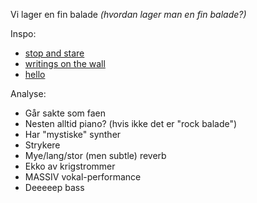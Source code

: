 Vi lager en fin balade
_(hvordan lager man en fin balade?)_

Inspo:
* [stop and stare](https://www.youtube.com/watch?v=HtNS1afUOnE)
* [writings on the wall](https://www.youtube.com/watch?v=8jzDnsjYv9A)
* [hello](https://www.youtube.com/watch?v=YQHsXMglC9A)

Analyse:
* Går sakte som faen
* Nesten alltid piano? (hvis ikke det er "rock balade")
* Har "mystiske" synther
* Strykere
* Mye/lang/stor (men subtle) reverb
* Ekko av krigstrommer
* MASSIV vokal-performance
* Deeeeep bass

